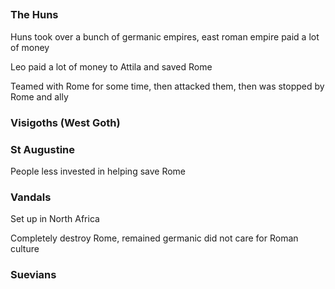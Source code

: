 ##

### The Huns

Huns took over a bunch of germanic empires, east roman empire paid a lot of money

Leo paid a lot of money to Attila and saved Rome

Teamed with Rome for some time, then attacked them, then was stopped by Rome and ally

### Visigoths (West Goth)

### St Augustine

People less invested in helping save Rome

### Vandals
Set up in North Africa

Completely destroy Rome, remained germanic did not care for Roman culture

### Suevians

